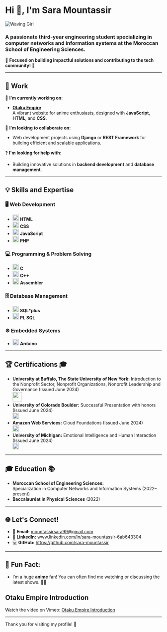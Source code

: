 # Hi 👋, I'm **Sara Mountassir**  
![Waving Girl](https://i.makeagif.com/media/10-09-2013/n1Em8d.gif)

### A passionate third-year engineering student specializing in computer networks and information systems at the Moroccan School of Engineering Sciences.  

🌟 **Focused on building impactful solutions and contributing to the tech community!** 🌟

---

## 🚀 Work

🔧 **I'm currently working on:**  
- [**Otaku Empire**](https://github.com/sara-mountassir/OtakuEmpire)  
  A vibrant website for anime enthusiasts, designed with **JavaScript**, **HTML**, and **CSS**.  

👯 **I'm looking to collaborate on:**  
- Web development projects using **Django** or **REST Framework** for building efficient and scalable applications.  

❓ **I'm looking for help with:**  
- Building innovative solutions in **backend development** and **database management**.  


---



## 💡 Skills and Expertise

### **🖥️ Web Development**
- <img src="https://img.icons8.com/ios/452/html-5.png" width="20"/> **HTML**  
- <img src="https://img.icons8.com/ios/452/css3.png" width="20"/> **CSS**  
- <img src="https://img.icons8.com/ios/452/javascript.png" width="20"/> **JavaScript**  
- <img src="https://img.icons8.com/ios/452/php.png" width="20"/> **PHP**

### **💻 Programming & Problem Solving**
- <img src="https://cdn.dribbble.com/users/8113706/screenshots/19425782/c_icon_4x.jpg" width="20"/> **C**
- <img src="https://img.icons8.com/ios/452/c-plus-plus.png" width="20"/> **C++**  
- <img src="https://media.licdn.com/dms/image/D4D12AQEM9F_-u1OT5Q/article-cover_image-shrink_600_2000/0/1658763190886?e=2147483647&v=beta&t=PFy2LQAuefuy-w5fNVWMy_qO6OtNhLYS3ApqYMRXoyo" width="20"/> **Assembler**

### **🗄️ Database Management**
- <img src="https://th.bing.com/th/id/OIP.1BR1IHiMywBvK_JTLcvb6QHaHa?rs=1&pid=ImgDetMain" width="20"/> **SQL*plus**
- <img src="https://img.icons8.com/ios/452/sql.png" width="20"/> **PL SQL**  


### **⚙️ Embedded Systems**
- <img src="https://img.icons8.com/ios/452/arduino.png" width="20"/> **Arduino**

---

## 🏆 Certifications 🎓
- **University at Buffalo, The State University of New York:** Introduction to the Nonprofit Sector, Nonprofit Organizations, Nonprofit Leadership and Governance (Issued June 2024)  
  <img src="https://logosdownload.com/logo/university-at-buffalo-logo-big.png" width="30"/>  
- **University of Colorado Boulder:** Successful Presentation with honors (Issued June 2024)  
  <img src="https://th.bing.com/th/id/OIP.sQ2gn6KGZgK9rCaVyOgvigHaHJ?rs=1&pid=ImgDetMain" width="20"/>  
- **Amazon Web Services:** Cloud Foundations (Issued June 2024)  
  <img src="https://img.icons8.com/ios/452/amazon.png" width="20"/>  
- **University of Michigan:** Emotional Intelligence and Human Interaction (Issued June 2024)  
  <img src="https://th.bing.com/th/id/R.6d9d754739d6d7e6b88a6f9288f7ed46?rik=MRxmUnX827p1kA&riu=http%3a%2f%2fwww.ranklogos.com%2fwp-content%2fuploads%2f2012%2f06%2funiversity-of-michigan.jpg&ehk=6me4trkCn5rHMNpMa1CpoFm8Gfs6G%2bAGnTH2a4HX0bE%3d&risl=&pid=ImgRaw&r=0" width="20"/>  
---


## 🎓 Education 📚
- **Moroccan School of Engineering Sciences:**  
  Specialization in Computer Networks and Information Systems (2022–present)  
- **Baccalauréat in Physical Sciences** (2022)  

---

## 🌐 Let's Connect!
- 📧 **Email:** mountassirsara99@gmail.com 
- 💼 **LinkedIn:** www.linkedin.com/in/sara-mountassir-6ab643304  
- 💻 **GitHub:** https://github.com/sara-mountassir 

---

## 💬 Fun Fact:
- I’m a huge **anime** fan! You can often find me watching or discussing the latest shows. 🎥🍿

<h2>Otaku Empire Introduction</h2>
<p>Watch the video on Vimeo: <a href="https://vimeo.com/1033963287/49b9652877?share=copy" target="_blank">Otaku Empire Introduction</a></p>







---

Thank you for visiting my profile! 🌟  

